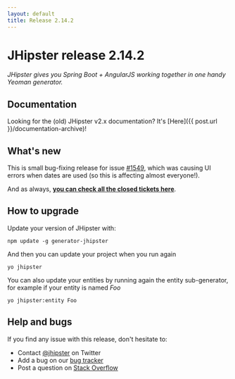```yaml
---
layout: default
title: Release 2.14.2
---
```


JHipster release 2.14.2
==================

*JHipster gives you Spring Boot + AngularJS working together in one handy Yeoman generator.*

Documentation
----------

Looking for the (old) JHipster v2.x documentation? It's [Here]({{ post.url }}/documentation-archive)!

What's new
----------

This is small bug-fixing release for issue [#1549](https://github.com/jhipster/generator-jhipster/issues/1549), which was causing UI errors when dates are used (so this is affecting almost everyone!).

And as always, __[you can check all the closed tickets here](https://github.com/jhipster/generator-jhipster/issues?q=milestone%3A2.14.2+is%3Aclosed)__.

How to upgrade
------------

Update your version of JHipster with:

```
npm update -g generator-jhipster
```

And then you can update your project when you run again

```
yo jhipster
```

You can also update your entities by running again the entity sub-generator, for example if your entity is named _Foo_

```
yo jhipster:entity Foo
```

Help and bugs
--------------

If you find any issue with this release, don't hesitate to:

- Contact [@jhipster](https://twitter.com/jhipster) on Twitter
- Add a bug on our [bug tracker](https://github.com/jhipster/generator-jhipster/issues?state=open)
- Post a question on [Stack Overflow](http://stackoverflow.com/tags/jhipster/info)
